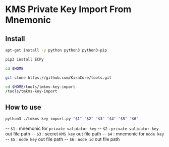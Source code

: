 # KMS Private Key Import From Mnemonic

## Install

```bash
apt-get install -y python python3 python3-pip

pip3 install ECPy

cd $HOME

git clone https://github.com/KiraCore/tools.git

cd $HOME/tools/tmkms-key-import
/tools/tmkms-key-import

```
## How to use

```bash
python3 ./tmkms-key-import.py "$1" "$2" "$3" "$4" "$5" "$6"
```

-- `$1` : mnemonic for `private validator key`
-- `$2` : `private validator key` out file path
-- `$3` : secret `KMS key` out file path
-- `$4` : mnemonic for `node key`
-- `$5` : `node key` out file path
-- `$6` : `node id` out file path
